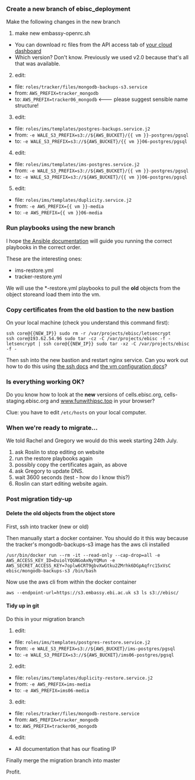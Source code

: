 
### Create a new branch of ebisc_deployment

Make the following changes in the new branch

1. make new embassy-openrc.sh
  * You can download rc files from the API access tab of [your cloud dashboard](https://extcloud06.ebi.ac.uk/dashboard/project/api_access/)
  * Which version? Don't know. Previously we used v2.0 because that's all that was available.
2. edit:
  * file: `roles/tracker/files/mongodb-backups-s3.service`
  * from: `AWS_PREFIX=tracker_mongodb`
  * to:   `AWS_PREFIX=tracker06_mongodb` <--- please suggest sensible name structure!
3. edit:
  * file: `roles/ims/templates/postgres-backups.service.j2`
  * from: `-e WALE_S3_PREFIX=s3://${AWS_BUCKET}/{{ vm }}-postgres/pgsql`
  * to:   `-e WALE_S3_PREFIX=s3://${AWS_BUCKET}/{{ vm }}06-postgres/pgsql`
4. edit:
  * file: `roles/ims/templates/ims-postgres.service.j2`
  * from: `-e WALE_S3_PREFIX=s3://${AWS_BUCKET}/{{ vm }}-postgres/pgsql`
  * to:   `-e WALE_S3_PREFIX=s3://${AWS_BUCKET}/{{ vm }}06-postgres/pgsql`
5. edit:
  * file: `roles/ims/templates/duplicity.service.j2`
  * from: `-e AWS_PREFIX={{ vm }}-media`
  * to:   `-e AWS_PREFIX={{ vm }}06-media`

### Run playbooks using the new branch

I hope [the Ansible documentation](./ansible.md) will guide you running the correct playbooks in the correct order.

These are the interesting ones:

* ims-restore.yml
* tracker-restore.yml

We will use the \*-restore.yml playbooks to pull the **old** objects from the object storeand load them into the vm.


### Copy certificates from the old bastion to the new bastion

On your local machine (check you understand this command first):
```
ssh core@{{NEW_IP}} sudo rm -r /var/projects/ebisc/letsencrypt
ssh core@193.62.54.96 sudo tar -cz -C /var/projects/ebisc -f - letsencrypt | ssh core@{{NEW_IP}} sudo tar -xz -C /var/projects/ebisc -f -
```

Then ssh into the new bastion and restart nginx service. Can you work out how to do this using [the ssh docs](./ssh.md) and [the vm configuration docs](./vm_configuration.md)?

### Is everything working OK?

Do you know how to look at the **new** versions of cells.ebisc.org, cells-staging.ebisc.org and www.funwithipsc.top in your browser?

Clue: you have to edit `/etc/hosts` on your local computer.

### When we're ready to migrate...

We told Rachel and Gregory we would do this week starting 24th July.

1. ask Roslin to stop editing on website
2. run the restore playbooks again
3. possibly copy the certificates again, as above
4. ask Gregory to update DNS.
5. wait 3600 seconds (test - how do I know this?)
6. Roslin can start editing website again.


### Post migration tidy-up

#### Delete the old objects from the object store

First, ssh into tracker (new or old)

Then manually start a docker container. You should do it this way because the tracker's mongodb-backups-s3 image has the aws cli installed
```
/usr/bin/docker run --rm -it --read-only --cap-drop=all -e AWS_ACCESS_KEY_ID=DuiolYQGNGoAxNyYQMun -e AWS_SECRET_ACCESS_KEY=7oplw6CRT9gbvXwGtku2ZMrhk6DGpAqfrc15xVsC ebisc/mongodb-backups-s3 /bin/bash
```

Now use the aws cli from within the docker container
```
aws --endpoint-url=https://s3.embassy.ebi.ac.uk s3 ls s3://ebisc/
```

#### Tidy up in git

Do this in your migration branch

1. edit:
  * file: `roles/ims/templates/postgres-restore.service.j2`
  * from: `-e WALE_S3_PREFIX=s3://${AWS_BUCKET}/ims-postgres/pgsql`
  * to:   `-e WALE_S3_PREFIX=s3://${AWS_BUCKET}/ims06-postgres/pgsql`
2. edit:
  * file: `roles/ims/templates/duplicity-restore.service.j2`
  * from: `-e AWS_PREFIX=ims-media`
  * to:   `-e AWS_PREFIX=ims06-media`
3. edit:
  * file: `roles/tracker/files/mongodb-restore.service`
  * from: `AWS_PREFIX=tracker_mongodb`
  * to:   `AWS_PREFIX=tracker06_mongodb`
4. edit:
  * All documentation that has our floating IP

Finally merge the migration branch into master

Profit.
